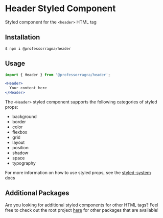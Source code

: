 # Header Styled Component

Styled component for the `<header>` HTML tag

## Installation

```
$ npm i @professorragna/header
```

## Usage

```jsx
import { Header } from '@professorragna/header';

<Header>
  Your content here
</Header>
```

The `<Header>` styled component supports the following categories of styled props:

- background
- border
- color
- flexbox
- grid
- layout
- position
- shadow
- space
- typography

For more information on how to use styled props, see the [styled-system](https://styled-system.com/api/) docs

## Additional Packages

Are you looking for additional styled components for other HTML tags? Feel free to check out the root project [here](https://github.com/jpbullalayao/ragna-lerna) for other packages that are available!
